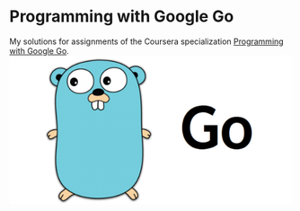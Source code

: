 # Programming with Google Go
My solutions for assignments of the Coursera specialization [Programming with Google Go](https://www.coursera.org/specializations/google-golang).  
![cover](cover.png)